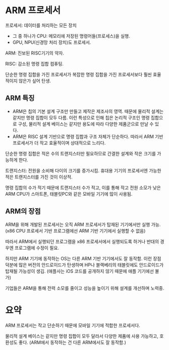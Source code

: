 # ARM 프로세서

프로세서: 데이터를 처리하는 모든 장치

- 그 중 하나가 CPU: 메모리에 저장된 명령어들(프로세스)을 실행.
- GPU, NPU(신경망 처리 장치)도 프로세서.

ARM: 진보된 RISC기기의 약자.

RISC: 감소된 명령 집합 컴퓨팅.

단순한 명령 집합을 가진 프로세서가 복잡한 명령 집합을 가진 프로세서보다 훨씬 효율적이지 않은가 싶어 탄생.

## ARM 특징

- ARM은 칩의 기본 설계 구조만 만들고 제작은 제조사의 영역. 때문에 물리적 설계는 같지만 명령 집합이 모두 다름. 이런 특성으로 인해 칩은 논리적 구조인 명령 집합으로 구성, 물리적 설계 베이스는 같지만 용도에 따라 다양한 제품군으로 만날 수 있다.
- ARM은 RISC 설계 기반으로 명령 집합과 구조 자체가 단순하다. 따라서 ARM 기반 프로세서가 더 작고 효율적이며 상대적으로 느리다.

단순한 명령 집합은 적은 수의 트랜지스터만 필요하므로 간결한 설계와 작은 크기를 가능하게 한다.

트랜지스터: 전원을 소비해 다이의 크기를 증가시킴. 휴대용 기기의 프로세서엔 가능한 적은 트랜지스터를 가진 것이 이상적.

명령 집합의 수가 적기 때문에 트랜지스터 수가 적고, 이를 통해 작고 전원 소모가 낮은 ARM CPU가 스마트폰, 태블릿PC와 같은 모바일 기기에 많이 사용됨.

## ARM의 장점

ARM을 위해 개발된 프로세서는 오직 ARM 프로세서가 탑재된 기기에서만 실행 가능. (x86 CPU 프로세서 기반 프로그램에선 ARM 기반 기기에서 실행할 수 없음)

따라서 ARM에서 실행되던 프로그램을 x86 프로세서에서 실행되도록 하거나 반대의 경우엔 프로그램에 수정이 필요.

하지만 ARM 기기에 동작하는 OS는 다른 ARM 기반 기기에서도 잘 동작함. 이런 장점 덕분에 많은 버전의 안드로이드가 탄생하며 HP나 블랙베리의 태블릿에도 안드로이드가 탑재될 가능성이 생김.
(애플사는 iOS 코드를 공개하지 않기 때문에 애플 기기에선 불가)

기업들은 ARM을 통해 전력 소모를 줄이고 성능을 높이기 위해 설계를 개선하며 노력중.

# 요약
ARM 프로세서는 작고 단순하기 때문에 모바일 기기에 적합한 프로세서다.

물리적 설계 베이스는 같지만 명령 집합이 모두 달라서 다양한 제품에 사용 가능하고, 호환성도 좋다. (ARM에서 동작하는 건 다른 ARM에서도 잘 동작함.)